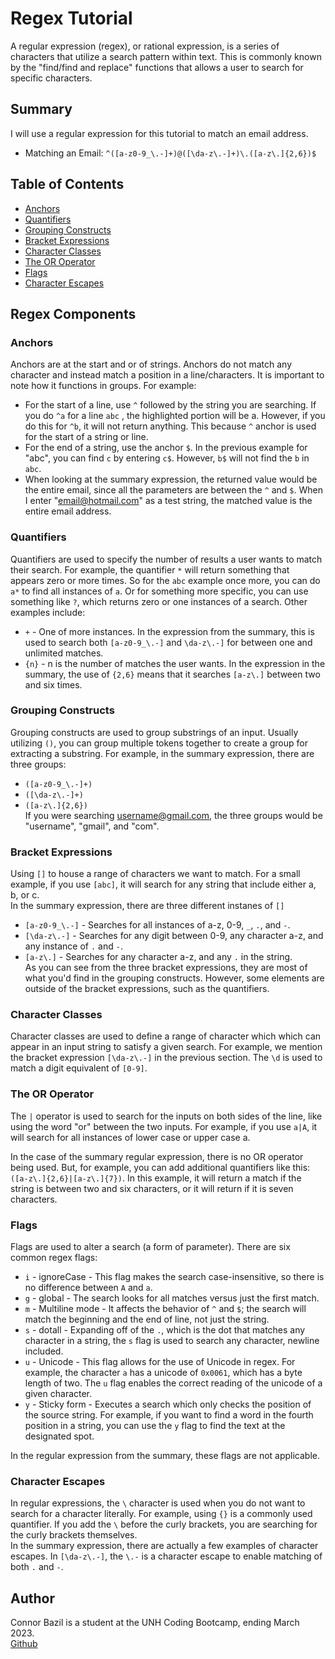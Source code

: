 # Regex Tutorial

A regular expression (regex), or rational expression, is a series of characters that utilize a search pattern within text. This is commonly known by the "find/find and replace" functions that allows a user to search for specific characters. 

## Summary

I will use a regular expression for this tutorial to match an email address. 
* Matching an Email: ```^([a-z0-9_\.-]+)@([\da-z\.-]+)\.([a-z\.]{2,6})$```

## Table of Contents

- [Anchors](#anchors)
- [Quantifiers](#quantifiers)
- [Grouping Constructs](#grouping-constructs)
- [Bracket Expressions](#bracket-expressions)
- [Character Classes](#character-classes)
- [The OR Operator](#the-or-operator)
- [Flags](#flags)
- [Character Escapes](#character-escapes)

## Regex Components

### Anchors

Anchors are at the start and or of strings. Anchors do not match any character and instead match a position in a line/characters. It is important to note how it functions in groups. For example:
* For the start of a line, use ```^``` followed by the string you are searching. If you do ```^a``` for a line ```abc``` , the highlighted portion will be a. However, if you do this for ```^b```, it will not return anything. This because ```^``` anchor is used for the start of a string or line. 
* For the end of a string, use the anchor ```$```. In the previous example for "abc", you can find ```c``` by entering ```c$```. However, ```b$``` will not find the ```b``` in ```abc```. 
* When looking at the summary expression, the returned value would be the entire email, since all the parameters are between the ```^``` and ```$```. When I enter "email@hotmail.com" as a test string, the matched value is the entire email address. 

### Quantifiers

Quantifiers are used to specify the number of results a user wants to match their search. For example, the quantifier ```*``` will return something that appears zero or more times. So for the ```abc``` example once more, you can do ```a*``` to find all instances of ```a```. Or for something more specific, you can use something like ```?```, which returns zero or one instances of a search. Other examples include:
* ```+``` -  One of more instances. In the expression from the summary, this is used to search both ```[a-z0-9_\.-]``` and ```\da-z\.-]``` for between one and unlimited matches. 
* ```{n}``` - n is the number of matches the user wants. In the expression in the summary, the use of ```{2,6}``` means that it searches ```[a-z\.]``` between two and six times. 

### Grouping Constructs

Grouping constructs are used to group substrings of an input. Usually utilizing ```()```, you can group multiple tokens together to create a group for extracting a substring. For example, in the summary expression, there are three groups:
* ```([a-z0-9_\.-]+)```
* ```([\da-z\.-]+)```
* ```([a-z\.]{2,6})```</br>
If you were searching username@gmail.com, the three groups would be "username", "gmail", and "com".

### Bracket Expressions

Using ```[]``` to house a range of characters we want to match. For a small example, if you use ```[abc]```, it will search for any string that include either a, b, or c. </br>
In the summary expression, there are three different instanes of ```[]```
* ```[a-z0-9_\.-]``` - Searches for all instances of a-z, 0-9, ```_```, ```.```, and ```-```. 
* ```[\da-z\.-]``` - Searches for any digit between 0-9, any character a-z, and any instance of ```.``` and ```-```.
* ```[a-z\.]``` - Searches for any character a-z, and any ```.``` in the string. </br>
As you can see from the three bracket expressions, they are most of what you'd find in the grouping constructs. However, some elements are outside of the bracket expressions, such as the quantifiers. 

### Character Classes

Character classes are used to define a range of character which which can appear in an input string to satisfy a given search. For example, we mention the bracket expression ```[\da-z\.-]``` in the previous section. The ```\d``` is used to match a digit equivalent of ```[0-9]```. 

### The OR Operator

The ```|``` operator is used to search for the inputs on both sides of the line, like using the word "or" between the two inputs. For example, if you use ```a|A```, it will search for all instances of lower case or upper case a. 

In the case of the summary regular expression, there is no OR operator being used. But, for example, you can add additional quantifiers like this: ```([a-z\.]{2,6}|[a-z\.]{7})```. In this example, it will return a match if the string is between two and six characters, or it will return if it is seven characters. 

### Flags

Flags are used to alter a search (a form of parameter). There are six common regex flags:
* ```i``` - ignoreCase - This flag makes the search case-insensitive, so there is no difference between ```A``` and ```a```.
* ```g``` - global - The search looks for all matches versus just the first match. 
* ```m``` - Multiline mode - It affects the behavior of ```^``` and ```$```; the search will match the beginning and the end of line, not just the string. 
* ```s``` - dotall - Expanding off of the ```.```, which is the dot that matches any character in a string, the ```s``` flag is used to search any character, newline included. 
* ```u``` -  Unicode - This flag allows for the use of Unicode in regex. For example, the character ```a``` has a unicode of ```0x0061```, which has a byte length of two. The ```u``` flag enables the correct reading of the unicode of a given character. 
* ```y``` - Sticky form - Executes a search which only checks the position of the source string. For example, if you want to find a word in the fourth position in a string, you can use the ```y``` flag to find the text at the designated spot. </br>

In the regular expression from the summary, these flags are not applicable.

### Character Escapes

In regular expressions, the ```\``` character is used when you do not want to search for a character literally. For example, using ```{}``` is a commonly used quantifier. If you add the ```\``` before the curly brackets, you are searching for the curly brackets themselves. </br>
In the summary expression, there are actually a few examples of character escapes. In ```[\da-z\.-]```, the ```\.-``` is a character escape to enable matching of both ```.``` and ```-```. 

## Author

Connor Bazil is a student at the UNH Coding Bootcamp, ending March 2023. </br>
[Github](https://github.com/cbazil114)
